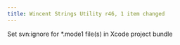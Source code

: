 ```yaml
---
title: Wincent Strings Utility r46, 1 item changed
---
```


Set svn:ignore for \*.mode1 file(s) in Xcode project bundle
